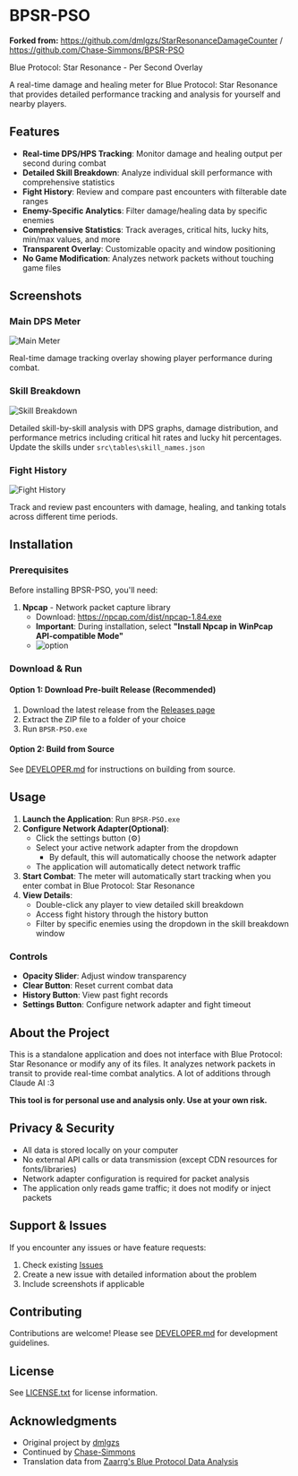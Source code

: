 # BPSR-PSO

**Forked from:** https://github.com/dmlgzs/StarResonanceDamageCounter / https://github.com/Chase-Simmons/BPSR-PSO

Blue Protocol: Star Resonance - Per Second Overlay

A real-time damage and healing meter for Blue Protocol: Star Resonance that provides detailed performance tracking and analysis for yourself and nearby players.

## Features

- **Real-time DPS/HPS Tracking**: Monitor damage and healing output per second during combat
- **Detailed Skill Breakdown**: Analyze individual skill performance with comprehensive statistics
- **Fight History**: Review and compare past encounters with filterable date ranges
- **Enemy-Specific Analytics**: Filter damage/healing data by specific enemies
- **Comprehensive Statistics**: Track averages, critical hits, lucky hits, min/max values, and more
- **Transparent Overlay**: Customizable opacity and window positioning
- **No Game Modification**: Analyzes network packets without touching game files

## Screenshots

### Main DPS Meter

![Main Meter](screenshots/main_meter.png)

Real-time damage tracking overlay showing player performance during combat.

### Skill Breakdown

![Skill Breakdown](screenshots/skill_breakdown.png)

Detailed skill-by-skill analysis with DPS graphs, damage distribution, and performance metrics including critical hit rates and lucky hit percentages.
Update the skills under `src\tables\skill_names.json`

### Fight History

![Fight History](screenshots/history.png)

Track and review past encounters with damage, healing, and tanking totals across different time periods.

## Installation

### Prerequisites

Before installing BPSR-PSO, you'll need:

1. **Npcap** - Network packet capture library
    - Download: https://npcap.com/dist/npcap-1.84.exe
    - **Important**: During installation, select **"Install Npcap in WinPcap API-compatible Mode"**
    - ![option](screenshots/npcap_option.png)

### Download & Run

#### Option 1: Download Pre-built Release (Recommended)

1. Download the latest release from the [Releases page](https://github.com/kar-mi/BPSR-PSO/releases)
2. Extract the ZIP file to a folder of your choice
3. Run `BPSR-PSO.exe`

#### Option 2: Build from Source

See [DEVELOPER.md](DEVELOPER.md) for instructions on building from source.

## Usage

1. **Launch the Application**: Run `BPSR-PSO.exe`
2. **Configure Network Adapter(Optional)**:
    - Click the settings button (⚙️)
    - Select your active network adapter from the dropdown
        - By default, this will automatically choose the network adapter
    - The application will automatically detect network traffic
3. **Start Combat**: The meter will automatically start tracking when you enter combat in Blue Protocol: Star Resonance
4. **View Details**:
    - Double-click any player to view detailed skill breakdown
    - Access fight history through the history button
    - Filter by specific enemies using the dropdown in the skill breakdown window

### Controls

- **Opacity Slider**: Adjust window transparency
- **Clear Button**: Reset current combat data
- **History Button**: View past fight records
- **Settings Button**: Configure network adapter and fight timeout

## About the Project

This is a standalone application and does not interface with Blue Protocol: Star Resonance or modify any of its files. It analyzes network packets in transit to provide real-time combat analytics. A lot of additions through Claude AI :3

**This tool is for personal use and analysis only. Use at your own risk.**

## Privacy & Security

- All data is stored locally on your computer
- No external API calls or data transmission (except CDN resources for fonts/libraries)
- Network adapter configuration is required for packet analysis
- The application only reads game traffic; it does not modify or inject packets

## Support & Issues

If you encounter any issues or have feature requests:

1. Check existing [Issues](https://github.com/kar-mi/BPSR-PSO/issues)
2. Create a new issue with detailed information about the problem
3. Include screenshots if applicable

## Contributing

Contributions are welcome! Please see [DEVELOPER.md](DEVELOPER.md) for development guidelines.

## License

See [LICENSE.txt](LICENSE.txt) for license information.

## Acknowledgments

- Original project by [dmlgzs](https://github.com/dmlgzs/StarResonanceDamageCounter)
- Continued by [Chase-Simmons](https://github.com/Chase-Simmons/BPSR-PSO)
- Translation data from [Zaarrg's Blue Protocol Data Analysis](https://github.com/Zaarrg/BlueProtocolStarResonanceDataAnalysis/tree/master/Data/ProcessedGameData/StarResonanceDps_Data)
